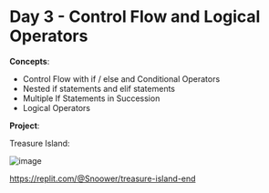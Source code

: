 # Day 3 - Control Flow and Logical Operators

**Concepts**:
- Control Flow with if / else and Conditional Operators
- Nested if statements and elif statements
- Multiple If Statements in Succession
- Logical Operators

**Project**:

Treasure Island:

![image](https://user-images.githubusercontent.com/56703794/206052706-fa9eedde-2b69-470f-968c-e9662d5e9877.png)

https://replit.com/@Snoower/treasure-island-end
